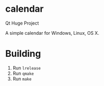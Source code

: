 # calendar
Qt Huge Project

A simple calendar for Windows, Linux, OS X.

# Building

1. Run `lrelease`
2. Run `qmake`
3. Run `make`